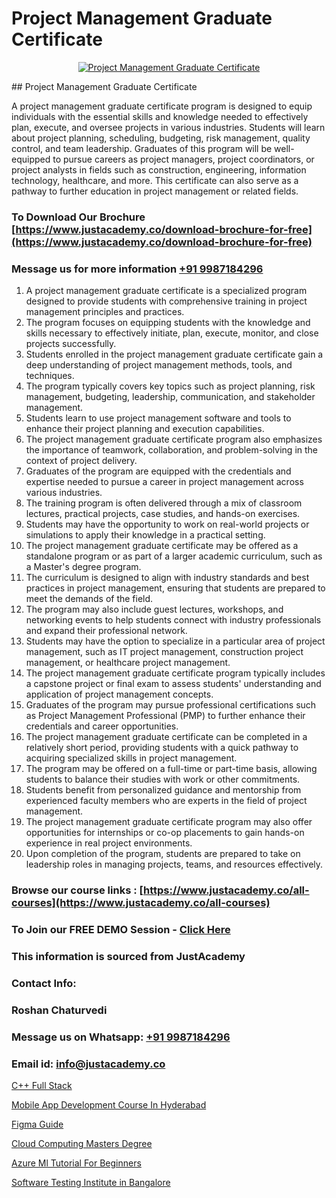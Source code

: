 # Project Management Graduate Certificate

<p align="center">
  <a href="https://justacademy.co/course-detail/pmp-certification-training">
    <img src="https://justacademy.co/storage2/course_image/1709713463_course_image.webp" alt="Project Management Graduate Certificate">
  </a>
</p>
## Project Management Graduate Certificate

A project management graduate certificate program is designed to equip individuals with the essential skills and knowledge needed to effectively plan, execute, and oversee projects in various industries. Students will learn about project planning, scheduling, budgeting, risk management, quality control, and team leadership. Graduates of this program will be well-equipped to pursue careers as project managers, project coordinators, or project analysts in fields such as construction, engineering, information technology, healthcare, and more. This certificate can also serve as a pathway to further education in project management or related fields.
### To Download Our Brochure [https://www.justacademy.co/download-brochure-for-free](https://www.justacademy.co/download-brochure-for-free)
### Message us for more information [+91 9987184296](https://api.whatsapp.com/send?phone=919987184296)
1) A project management graduate certificate is a specialized program designed to provide students with comprehensive training in project management principles and practices.
2) The program focuses on equipping students with the knowledge and skills necessary to effectively initiate, plan, execute, monitor, and close projects successfully.
3) Students enrolled in the project management graduate certificate gain a deep understanding of project management methods, tools, and techniques.
4) The program typically covers key topics such as project planning, risk management, budgeting, leadership, communication, and stakeholder management.
5) Students learn to use project management software and tools to enhance their project planning and execution capabilities.
6) The project management graduate certificate program also emphasizes the importance of teamwork, collaboration, and problem-solving in the context of project delivery.
7) Graduates of the program are equipped with the credentials and expertise needed to pursue a career in project management across various industries.
8) The training program is often delivered through a mix of classroom lectures, practical projects, case studies, and hands-on exercises.
9) Students may have the opportunity to work on real-world projects or simulations to apply their knowledge in a practical setting.
10) The project management graduate certificate may be offered as a standalone program or as part of a larger academic curriculum, such as a Master's degree program.
11) The curriculum is designed to align with industry standards and best practices in project management, ensuring that students are prepared to meet the demands of the field.
12) The program may also include guest lectures, workshops, and networking events to help students connect with industry professionals and expand their professional network.
13) Students may have the option to specialize in a particular area of project management, such as IT project management, construction project management, or healthcare project management.
14) The project management graduate certificate program typically includes a capstone project or final exam to assess students' understanding and application of project management concepts.
15) Graduates of the program may pursue professional certifications such as Project Management Professional (PMP) to further enhance their credentials and career opportunities.
16) The project management graduate certificate can be completed in a relatively short period, providing students with a quick pathway to acquiring specialized skills in project management.
17) The program may be offered on a full-time or part-time basis, allowing students to balance their studies with work or other commitments.
18) Students benefit from personalized guidance and mentorship from experienced faculty members who are experts in the field of project management.
19) The project management graduate certificate program may also offer opportunities for internships or co-op placements to gain hands-on experience in real project environments.
20) Upon completion of the program, students are prepared to take on leadership roles in managing projects, teams, and resources effectively.

### Browse our course links : [https://www.justacademy.co/all-courses](https://www.justacademy.co/all-courses) 
### To Join our FREE DEMO Session - [Click Here](https://www.justacademy.co/register-for-course-demo)


### This information is sourced from JustAcademy
### Contact Info:
### Roshan Chaturvedi
### Message us on Whatsapp: [+91 9987184296](https://api.whatsapp.com/send?phone=919987184296)
### Email id: [info@justacademy.co](mailto:info@justacademy.co)
                
[C++ Full Stack](https://www.linkedin.com/pulse/c-full-stack-justacademy-bay-area-drbrc/)

[Mobile App Development Course In Hyderabad](https://www.linkedin.com/pulse/mobile-app-development-course-hyderabad-justacademy-chicago-32npf?trackingId=yXPvPAm%2BJKBqpXU9go5uBw%3D%3D&lipi=urn%3Ali%3Apage%3Ad_flagship3_company_admin%3BbTJRO6qqRWqOeqPKnJNhBw%3D%3D)

[Figma Guide](https://medium.com/@abhidnya.1068/figma-guide-12e5209fe349)

[Cloud Computing Masters Degree](https://medium.com/@kumarishimmi99/cloud-computing-masters-degree-b14c79ff50be)

[Azure Ml Tutorial For Beginners](https://justacademyin.github.io/justacademy/azure-ml-tutorial-for-beginners)

[Software Testing Institute in Bangalore](https://justacademyin.github.io/justacademy/software-testing-institute-in-bangalore)

